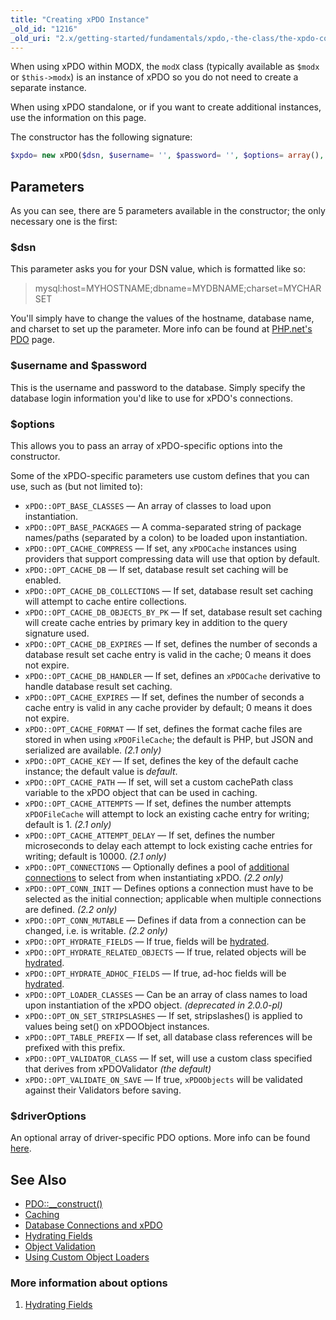 ```yaml
---
title: "Creating xPDO Instance"
_old_id: "1216"
_old_uri: "2.x/getting-started/fundamentals/xpdo,-the-class/the-xpdo-constructor"
---
```


When using xPDO within MODX, the `modX` class (typically available as `$modx` or `$this->modx`) is an instance of xPDO so you do not need to create a separate instance.

When using xPDO standalone, or if you want to create additional instances, use the information on this page.

The constructor has the following signature:

``` php
$xpdo= new xPDO($dsn, $username= '', $password= '', $options= array(), $driverOptions= null)
```

## Parameters

As you can see, there are 5 parameters available in the constructor; the only necessary one is the first:

### $dsn

This parameter asks you for your DSN value, which is formatted like so:

> mysql:host=MYHOSTNAME;dbname=MYDBNAME;charset=MYCHARSET

You'll simply have to change the values of the hostname, database name, and charset to set up the parameter. More info can be found at [PHP.net's PDO](http://php.net/manual/en/pdo.construct.php) page.

### $username and $password

This is the username and password to the database. Simply specify the database login information you'd like to use for xPDO's connections.

### $options

This allows you to pass an array of xPDO-specific options into the constructor.

Some of the xPDO-specific parameters use custom defines that you can use, such as (but not limited to):

- `xPDO::OPT_BASE_CLASSES` — An array of classes to load upon instantiation.
- `xPDO::OPT_BASE_PACKAGES` — A comma-separated string of package names/paths (separated by a colon) to be loaded upon instantiation.
- `xPDO::OPT_CACHE_COMPRESS` — If set, any `xPDOCache` instances using providers that support compressing data will use that option by default.
- `xPDO::OPT_CACHE_DB` — If set, database result set caching will be enabled.
- `xPDO::OPT_CACHE_DB_COLLECTIONS` — If set, database result set caching will attempt to cache entire collections.
- `xPDO::OPT_CACHE_DB_OBJECTS_BY_PK` — If set, database result set caching will create cache entries by primary key in addition to the query signature used.
- `xPDO::OPT_CACHE_DB_EXPIRES` — If set, defines the number of seconds a database result set cache entry is valid in the cache; 0 means it does not expire.
- `xPDO::OPT_CACHE_DB_HANDLER` — If set, defines an `xPDOCache` derivative to handle database result set caching.
- `xPDO::OPT_CACHE_EXPIRES` — If set, defines the number of seconds a cache entry is valid in any cache provider by default; 0 means it does not expire.
- `xPDO::OPT_CACHE_FORMAT` — If set, defines the format cache files are stored in when using `xPDOFileCache`; the default is PHP, but JSON and serialized are available. _(2.1 only)_
- `xPDO::OPT_CACHE_KEY` — If set, defines the key of the default cache instance; the default value is _default_.
- `xPDO::OPT_CACHE_PATH` — If set, will set a custom cachePath class variable to the xPDO object that can be used in caching.
- `xPDO::OPT_CACHE_ATTEMPTS` — If set, defines the number attempts `xPDOFileCache` will attempt to lock an existing cache entry for writing; default is 1. _(2.1 only)_
- `xPDO::OPT_CACHE_ATTEMPT_DELAY` — If set, defines the number microseconds to delay each attempt to lock existing cache entries for writing; default is 10000. _(2.1 only)_
- `xPDO::OPT_CONNECTIONS` — Optionally defines a pool of [additional connections](http://rtfm.modx.com/display/xPDO20/Database+Connections+and+xPDO#DatabaseConnectionsandxPDO-DefiningMultipleConnections%28xPDO2.2%29) to select from when instantiating xPDO. _(2.2 only)_
- `xPDO::OPT_CONN_INIT` — Defines options a connection must have to be selected as the initial connection; applicable when multiple connections are defined. _(2.2 only)_
- `xPDO::OPT_CONN_MUTABLE` — Defines if data from a connection can be changed, i.e. is writable. _(2.2 only)_
- `xPDO::OPT_HYDRATE_FIELDS` — If true, fields will be [hydrated](extending-modx/xpdo/create-xpdo-instance/hydrating-fields "Hydrating Fields").
- `xPDO::OPT_HYDRATE_RELATED_OBJECTS` — If true, related objects will be [hydrated](extending-modx/xpdo/create-xpdo-instance/hydrating-fields "Hydrating Fields").
- `xPDO::OPT_HYDRATE_ADHOC_FIELDS` — If true, ad-hoc fields will be [hydrated](extending-modx/xpdo/create-xpdo-instance/hydrating-fields "Hydrating Fields").
- `xPDO::OPT_LOADER_CLASSES` — Can be an array of class names to load upon instantiation of the xPDO object. _(deprecated in 2.0.0-pl)_
- `xPDO::OPT_ON_SET_STRIPSLASHES` — If set, stripslashes() is applied to values being set() on xPDOObject instances.
- `xPDO::OPT_TABLE_PREFIX` — If set, all database class references will be prefixed with this prefix.
- `xPDO::OPT_VALIDATOR_CLASS` — If set, will use a custom class specified that derives from xPDOValidator _(the default)_
- `xPDO::OPT_VALIDATE_ON_SAVE` — If true, `xPDOObjects` will be validated against their Validators before saving.

### $driverOptions

An optional array of driver-specific PDO options. More info can be found [here](http://us.php.net/manual/en/pdo.drivers.php).

## See Also

- [PDO::\_\_construct()](http://php.net/manual/en/pdo.construct.php)
- [Caching](extending-modx/xpdo/caching "Caching")
- [Database Connections and xPDO](extending-modx/xpdo/create-xpdo-instance/connections "Database Connections and xPDO")
- [Hydrating Fields](extending-modx/xpdo/create-xpdo-instance/hydrating-fields "Hydrating Fields")
- [Object Validation](extending-modx/xpdo/custom-models/validation "Object Validation")
- [Using Custom Object Loaders](xpdo/extending-your-xpdo-model/overriding-derived-behavior/using-custom-object-loaders "Using Custom Object Loaders")

### More information about options

1. [Hydrating Fields](extending-modx/xpdo/create-xpdo-instance/hydrating-fields)
